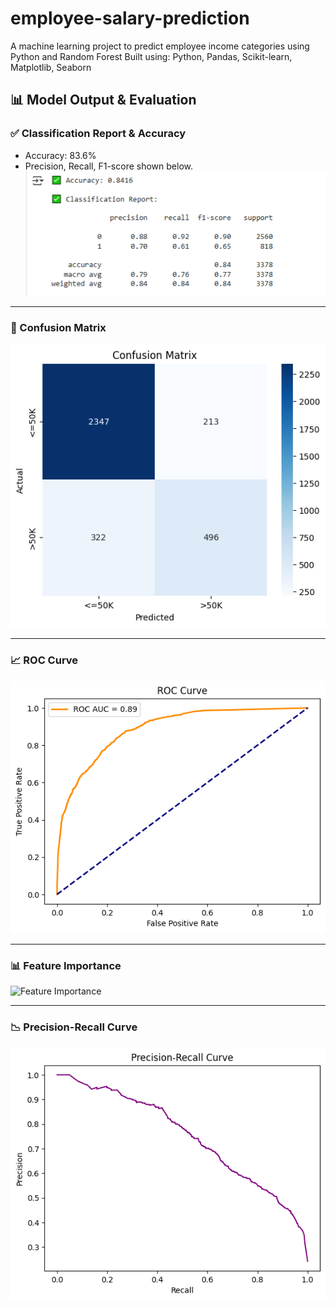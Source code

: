 # employee-salary-prediction
A machine learning project to predict employee income categories using Python and Random Forest
Built using: Python, Pandas, Scikit-learn, Matplotlib, Seaborn

## 📊 Model Output & Evaluation

### ✅ Classification Report & Accuracy
* Accuracy: 83.6%
* Precision, Recall, F1-score shown below.
![Accuracy_Result](accuracy_result.png)
---

### 🧮 Confusion Matrix
![Confusion Matrix](confusion_matrix.png)

---

### 📈 ROC Curve
![ROC Curve](roc_curve.png)

---

### 📊 Feature Importance
![Feature Importance](feature_importance_graph.png)

---

### 📉 Precision-Recall Curve
![Precision_Recall Curve](precision_recall_curve.png)
